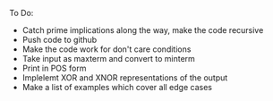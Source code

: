 To Do:

* Catch prime implications along the way, make the code recursive
* Push code to github
* Make the code work for don't care conditions
* Take input as maxterm and convert to minterm
* Print in POS form
* Implelemt XOR and XNOR representations of the output
* Make a list of examples which cover all edge cases
